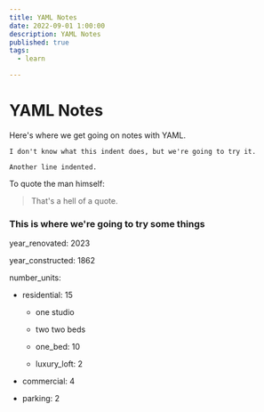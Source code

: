 ```yaml
---
title: YAML Notes
date: 2022-09-01 1:00:00
description: YAML Notes
published: true
tags:
  - learn

---
```

# YAML Notes

Here's where we get going on notes with YAML.

    I don't know what this indent does, but we're going to try it.

    Another line indented.

To quote the man himself:
> That's a hell of a quote.

### This is where we're going to try some things
year_renovated: 2023

year_constructed: 1862

number_units:

  - residential: 15

    - one studio

    - two two beds

    - one_bed: 10

    - luxury_loft: 2

  - commercial: 4

  - parking: 2